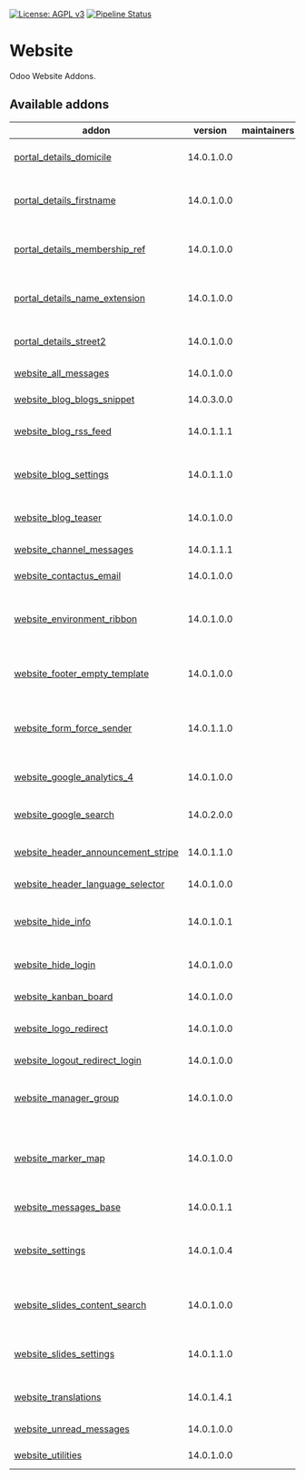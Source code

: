 [![License: AGPL v3](https://img.shields.io/badge/License-AGPL%20v3-blue.svg)](https://www.gnu.org/licenses/agpl-3.0)
[![Pipeline Status](https://gitlab.com/tawasta/odoo/website/badges/14.0-dev/pipeline.svg)](https://gitlab.com/tawasta/odoo/website/-/pipelines/)

Website
=======
Odoo Website Addons.

[//]: # (addons)

Available addons
----------------
addon | version | maintainers | summary
--- | --- | --- | ---
[portal_details_domicile](portal_details_domicile/) | 14.0.1.0.0 |  | Portal details edit domicile information
[portal_details_firstname](portal_details_firstname/) | 14.0.1.0.0 |  | Portal details replace name with first name and last name
[portal_details_membership_ref](portal_details_membership_ref/) | 14.0.1.0.0 |  | Show Membership Reference (partner.ref) in portal details.
[portal_details_name_extension](portal_details_name_extension/) | 14.0.1.0.0 |  | Portal details add name extension from connector_netvisor
[portal_details_street2](portal_details_street2/) | 14.0.1.0.0 |  | Portal details add optional field street 2
[website_all_messages](website_all_messages/) | 14.0.1.0.0 |  | All messages for website
[website_blog_blogs_snippet](website_blog_blogs_snippet/) | 14.0.3.0.0 |  | Improved Blogs Snippets
[website_blog_rss_feed](website_blog_rss_feed/) | 14.0.1.1.1 |  | Ability to create custom RSS Feeds with multiple blogs.
[website_blog_settings](website_blog_settings/) | 14.0.1.1.0 |  | Customization settings under website frontend customize menu
[website_blog_teaser](website_blog_teaser/) | 14.0.1.0.0 |  | Edit blog post teaser from backend
[website_channel_messages](website_channel_messages/) | 14.0.1.1.1 |  | Channelmessages for website
[website_contactus_email](website_contactus_email/) | 14.0.1.0.0 |  | Contact Us form sents by email
[website_environment_ribbon](website_environment_ribbon/) | 14.0.1.0.0 |  | Show environment ribbon on website also. Only shows text 'TEST' on website side.
[website_footer_empty_template](website_footer_empty_template/) | 14.0.1.0.0 |  | Empty footer template for non inner content blocks
[website_form_force_sender](website_form_force_sender/) | 14.0.1.1.0 |  | Override the form sender to company email to avoid being marked as spam
[website_google_analytics_4](website_google_analytics_4/) | 14.0.1.0.0 |  | Enables Google Analytics 4 Global Site Tag (gtag.js)
[website_google_search](website_google_search/) | 14.0.2.0.0 |  | Global site search with Google Search
[website_header_announcement_stripe](website_header_announcement_stripe/) | 14.0.1.1.0 |  | Announcement Stripe to Website header
[website_header_language_selector](website_header_language_selector/) | 14.0.1.0.0 |  | Language selector for website header
[website_hide_info](website_hide_info/) | 14.0.1.0.1 |  | Hides Odoo System Information on at /website/info
[website_hide_login](website_hide_login/) | 14.0.1.0.0 |  | Hide Odoo native login, but show oAuth-logins
[website_kanban_board](website_kanban_board/) | 14.0.1.0.0 |  | Website Kanban Board
[website_logo_redirect](website_logo_redirect/) | 14.0.1.0.0 |  | Redirects website logo to a custom URL
[website_logout_redirect_login](website_logout_redirect_login/) | 14.0.1.0.0 |  | Redirect to Login view after Logout
[website_manager_group](website_manager_group/) | 14.0.1.0.0 |  | new Website Permission Group to limit access for designers & editors
[website_marker_map](website_marker_map/) | 14.0.1.0.0 |  | Map thats shows markers and info windows on google maps that it gets from the backend
[website_messages_base](website_messages_base/) | 14.0.0.1.1 |  | Base for website messages features
[website_settings](website_settings/) | 14.0.1.0.4 |  | Website toggleable settings under customize menu and other setting options
[website_slides_content_search](website_slides_content_search/) | 14.0.1.0.0 |  | Search through website slides contents on the website
[website_slides_settings](website_slides_settings/) | 14.0.1.1.0 |  | Website Slides toggleable settings under website customize menu
[website_translations](website_translations/) | 14.0.1.4.1 |  | Website translations in backend
[website_unread_messages](website_unread_messages/) | 14.0.1.0.0 |  | Unread messages for website
[website_utilities](website_utilities/) | 14.0.1.0.0 |  | Useful website utilities

[//]: # (end addons)
